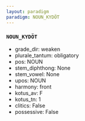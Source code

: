 ```yaml
---
layout: paradigm
paradigm: NOUN_KYDÖT
---
```

### ` NOUN_KYDÖT `


* grade_dir: weaken
* plurale_tantum: obligatory
* pos: NOUN
* stem_diphthong: None
* stem_vowel: None
* upos: NOUN
* harmony: front
* kotus_av: F
* kotus_tn: 1
* clitics: False
* possessive: False
